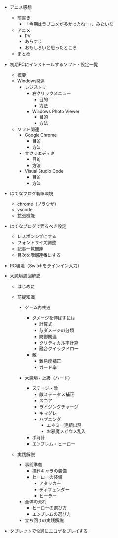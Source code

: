- アニメ感想
  - 前書き
    - 「今期はラブコメが多かったねー」、みたいな
  - アニメ
    - PV
    - あらすじ
    - おもしろいと思ったところ
  - まとめ

- 初期PCにインストールするソフト・設定一覧
  - 概要
  - Windows関連
    - レジストリ
      - 右クリックメニュー
        - 目的
        - 方法
      - Windows Photo Viewer
        - 目的
        - 方法
  - ソフト関連
    - Google Chrome
      - 目的
      - 方法
    - サクラエディタ
      - 目的
      - 方法
    - Visual Studio Code
      - 目的
      - 方法

- はてなブログ執筆環境
  - chrome（ブラウザ）
  - vscode
  - 拡張機能


- はてなブログで弄るべき設定
  - レスポンシブにする
  - フォントサイズ調整
  - 記事一覧関連
  - 目次を階層連番にする


- PC環境（Switchをラインイン入力）


- 大魔境周回解説
  - はじめに

  - 前提知識
    - ゲーム内共通
      - ダメージを伸ばすには
        - 計算式
        - 与ダメージの分類
        - 防御関連
        - クリティカル率計算
        - 融合クイックドロー
      - 敵
        - 難易度補正
        - ガード率

    - 大魔境・上級（ハード）
      - ステージ・敵
        - 敵ステータス補正
        - スコア
        - ライジングチャージ
        - キマグレ
        - ハプニング
          - エネミー連続出現
          - お邪魔メビウス乱入
      - ポ時計
      - エンブレム・ヒーロー


  - 実践解説
    - 事前準備
      - 操作キャラの装備
      - ヒーローの装備
        - アタッカー
        - ディフェンダー
        - ヒーラー
    - 全体の流れ
      - ヒーローの選び方
      - エンブレムの選び方
    - 立ち回りの実践解説

- タブレットで快適にエロゲをプレイする
